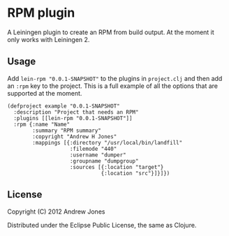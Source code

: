 # RPM plugin

A Leiningen plugin to create an RPM from build output. At the moment
it only works with Leiningen 2.

## Usage

Add `lein-rpm "0.0.1-SNAPSHOT"` to the plugins in `project.clj` and
then add an `:rpm` key to the project. This is a full example of all
the options that are supported at the moment.

    (defproject example "0.0.1-SNAPSHOT"
      :description "Project that needs an RPM"
      :plugins [[lein-rpm "0.0.1-SNAPSHOT"]]
      :rpm {:name "Name"
            :summary "RPM summary"
            :copyright "Andrew H Jones"
            :mappings [{:directory "/usr/local/bin/landfill"
                        :filemode "440"
                        :username "dumper"
                        :groupname "dumpgroup"
                        :sources [{:location "target"}
                                  {:location "src"}]}]})

## License

Copyright (C) 2012 Andrew Jones

Distributed under the Eclipse Public License, the same as Clojure.
